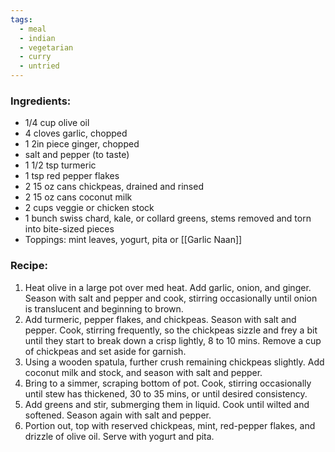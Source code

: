 ```yaml
---
tags:
  - meal
  - indian
  - vegetarian
  - curry
  - untried
---
```

### Ingredients:
- 1/4 cup olive oil
- 4 cloves garlic, chopped
- 1 2in piece ginger, chopped
- salt and pepper (to taste)
- 1 1/2 tsp turmeric
- 1 tsp red pepper flakes
- 2 15 oz cans chickpeas, drained and rinsed
- 2 15 oz cans coconut milk
- 2 cups veggie or chicken stock
- 1 bunch swiss chard, kale, or collard greens, stems removed and torn into bite-sized pieces
- Toppings: mint leaves, yogurt, pita or [[Garlic Naan]]

### Recipe:
1. Heat olive in a large pot over med heat. Add garlic, onion, and ginger. Season with salt and pepper and cook, stirring occasionally until onion is translucent and beginning to brown. 
2. Add turmeric, pepper flakes, and chickpeas. Season with salt and pepper. Cook, stirring frequently, so the chickpeas sizzle and frey a bit until they start to break down a crisp lightly, 8 to 10 mins. Remove a cup of chickpeas and set aside for garnish. 
3. Using a wooden spatula, further crush remaining chickpeas slightly. Add coconut milk and stock, and season with salt and pepper. 
4. Bring to a simmer, scraping bottom of pot. Cook, stirring occasionally until stew has thickened, 30 to 35 mins, or until desired consistency. 
5. Add greens and stir, submerging them in liquid. Cook until wilted and softened. Season again with salt and pepper. 
6. Portion out, top with reserved chickpeas, mint, red-pepper flakes, and drizzle of olive oil. Serve with yogurt and pita. 
